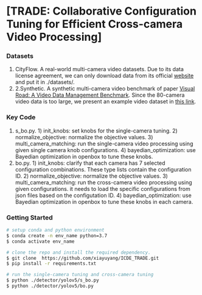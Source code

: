 # [TRADE: Collaborative Configuration Tuning for Efficient Cross-camera Video Processing]

<!-- ## Code Structure
we decribe some core files in the following.
1. detector/yolov5/s_bo.py. 
2. detector/yolov5/bo.py -->


### Datasets
1. CityFlow. A real-world multi-camera video datasets. Due to its data license agreement, we can only download data from its official [website](https://www.aicitychallenge.org/) and put it in ./datasets/. 
2. 2.Synthetic. A synthetic multi-camera video benchmark of paper [Visual Road: A Video Data Management Benchmark](https://dl.acm.org/doi/pdf/10.1145/3299869.3324955). Since the 80-camera video data is too large, we present an example video dataset in [this link](https://drive.google.com/drive/folders/1ueVphZwP3T05uWA3qlRkHzU2FeA1anxf).

### Key Code
1. s_bo.py. 1) init_knobs: set knobs for the single-camera tuning. 2) normalize_objective: normalize the objective values. 3) multi_camera_matching: run the single-camera video processing using given single camera knob configurations. 4) bayedian_optimization: use Bayedian optimization in openbox to tune these knobs.
2. bo.py. 1) init_knobs: clarify that each camera has 7 selected configuration combinations. These type lists contain the configuration ID. 2) normalize_objective: normalize the objective values. 3) multi_camera_matching: run the cross-camera video processing using given configurations. it needs to load the specific configurations from json files based on the configutation ID. 4) bayedian_optimization: use Bayedian optimization in openbox to tune these knobs in each camera.

### Getting Started

```bash
# setup conda and python environment
$ conda create -n env_name python=3.7
$ conda activate env_name

# clone the repo and install the required dependency.
$ git clone  https://github.com/xiayuyang/ICDE_TRADE.git
$ pip install -r requirements.txt

# run the single-camera tuning and cross-camera tuning
$ python ./detector/yolov5/s_bo.py
$ python ./detector/yolov5/bo.py
```

